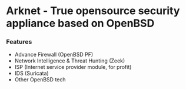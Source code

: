 # Arknet - True opensource security appliance based on OpenBSD
### Features
- Advance Firewall (OpenBSD PF)
- Network Intelligence & Threat Hunting (Zeek)
- ISP (Internet service provider module, for profit)
- IDS (Suricata)
- Other OpenBSD tech
